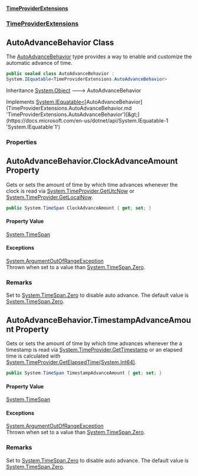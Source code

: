 #### [TimeProviderExtensions](index.md 'index')
### [TimeProviderExtensions](index.md#TimeProviderExtensions 'TimeProviderExtensions')

## AutoAdvanceBehavior Class

The [AutoAdvanceBehavior](TimeProviderExtensions.AutoAdvanceBehavior.md 'TimeProviderExtensions.AutoAdvanceBehavior') type provides a way to enable and customize the automatic advance of time.

```csharp
public sealed class AutoAdvanceBehavior :
System.IEquatable<TimeProviderExtensions.AutoAdvanceBehavior>
```

Inheritance [System.Object](https://docs.microsoft.com/en-us/dotnet/api/System.Object 'System.Object') &#129106; AutoAdvanceBehavior

Implements [System.IEquatable&lt;](https://docs.microsoft.com/en-us/dotnet/api/System.IEquatable-1 'System.IEquatable`1')[AutoAdvanceBehavior](TimeProviderExtensions.AutoAdvanceBehavior.md 'TimeProviderExtensions.AutoAdvanceBehavior')[&gt;](https://docs.microsoft.com/en-us/dotnet/api/System.IEquatable-1 'System.IEquatable`1')
### Properties

<a name='TimeProviderExtensions.AutoAdvanceBehavior.ClockAdvanceAmount'></a>

## AutoAdvanceBehavior.ClockAdvanceAmount Property

Gets or sets the amount of time by which time advances whenever the clock is read via [System.TimeProvider.GetUtcNow](https://docs.microsoft.com/en-us/dotnet/api/System.TimeProvider.GetUtcNow 'System.TimeProvider.GetUtcNow')
or [System.TimeProvider.GetLocalNow](https://docs.microsoft.com/en-us/dotnet/api/System.TimeProvider.GetLocalNow 'System.TimeProvider.GetLocalNow').

```csharp
public System.TimeSpan ClockAdvanceAmount { get; set; }
```

#### Property Value
[System.TimeSpan](https://docs.microsoft.com/en-us/dotnet/api/System.TimeSpan 'System.TimeSpan')

#### Exceptions

[System.ArgumentOutOfRangeException](https://docs.microsoft.com/en-us/dotnet/api/System.ArgumentOutOfRangeException 'System.ArgumentOutOfRangeException')  
Thrown when set to a value than [System.TimeSpan.Zero](https://docs.microsoft.com/en-us/dotnet/api/System.TimeSpan.Zero 'System.TimeSpan.Zero').

### Remarks
Set to [System.TimeSpan.Zero](https://docs.microsoft.com/en-us/dotnet/api/System.TimeSpan.Zero 'System.TimeSpan.Zero') to disable auto advance. The default value is [System.TimeSpan.Zero](https://docs.microsoft.com/en-us/dotnet/api/System.TimeSpan.Zero 'System.TimeSpan.Zero').

<a name='TimeProviderExtensions.AutoAdvanceBehavior.TimestampAdvanceAmount'></a>

## AutoAdvanceBehavior.TimestampAdvanceAmount Property

Gets or sets the amount of time by which time advances whenever the a timestamp is read via [System.TimeProvider.GetTimestamp](https://docs.microsoft.com/en-us/dotnet/api/System.TimeProvider.GetTimestamp 'System.TimeProvider.GetTimestamp')
or an elapsed time is calculated with [System.TimeProvider.GetElapsedTime(System.Int64)](https://docs.microsoft.com/en-us/dotnet/api/System.TimeProvider.GetElapsedTime#System_TimeProvider_GetElapsedTime_System_Int64_ 'System.TimeProvider.GetElapsedTime(System.Int64)').

```csharp
public System.TimeSpan TimestampAdvanceAmount { get; set; }
```

#### Property Value
[System.TimeSpan](https://docs.microsoft.com/en-us/dotnet/api/System.TimeSpan 'System.TimeSpan')

#### Exceptions

[System.ArgumentOutOfRangeException](https://docs.microsoft.com/en-us/dotnet/api/System.ArgumentOutOfRangeException 'System.ArgumentOutOfRangeException')  
Thrown when set to a value than [System.TimeSpan.Zero](https://docs.microsoft.com/en-us/dotnet/api/System.TimeSpan.Zero 'System.TimeSpan.Zero').

### Remarks
Set to [System.TimeSpan.Zero](https://docs.microsoft.com/en-us/dotnet/api/System.TimeSpan.Zero 'System.TimeSpan.Zero') to disable auto advance. The default value is [System.TimeSpan.Zero](https://docs.microsoft.com/en-us/dotnet/api/System.TimeSpan.Zero 'System.TimeSpan.Zero').